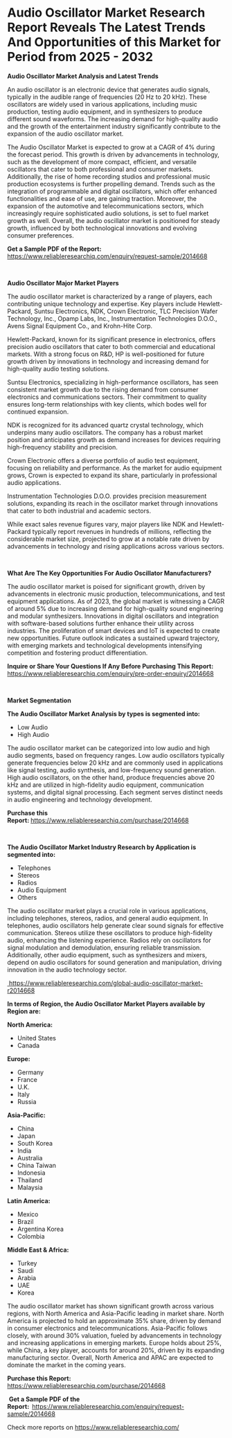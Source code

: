 <p><h1>Audio Oscillator Market Research Report Reveals The Latest Trends And Opportunities of this Market for Period from 2025 - 2032</h1></p><p><strong>Audio Oscillator Market Analysis and Latest Trends</strong></p>
<p><p>An audio oscillator is an electronic device that generates audio signals, typically in the audible range of frequencies (20 Hz to 20 kHz). These oscillators are widely used in various applications, including music production, testing audio equipment, and in synthesizers to produce different sound waveforms. The increasing demand for high-quality audio and the growth of the entertainment industry significantly contribute to the expansion of the audio oscillator market.</p><p>The Audio Oscillator Market is expected to grow at a CAGR of 4% during the forecast period. This growth is driven by advancements in technology, such as the development of more compact, efficient, and versatile oscillators that cater to both professional and consumer markets. Additionally, the rise of home recording studios and professional music production ecosystems is further propelling demand. Trends such as the integration of programmable and digital oscillators, which offer enhanced functionalities and ease of use, are gaining traction. Moreover, the expansion of the automotive and telecommunications sectors, which increasingly require sophisticated audio solutions, is set to fuel market growth as well. Overall, the audio oscillator market is positioned for steady growth, influenced by both technological innovations and evolving consumer preferences.</p></p>
<p><strong>Get a Sample PDF of the Report:&nbsp;</strong> <a href="https://www.reliableresearchiq.com/enquiry/request-sample/2014668?utm_campaign=2885&utm_medium=2&utm_source=Github&utm_content=ia&utm_term=28022025&utm_id=audio-oscillator">https://www.reliableresearchiq.com/enquiry/request-sample/2014668</a></p>
<p>&nbsp;</p>
<p><strong>Audio Oscillator Major Market Players</strong></p>
<p><p>The audio oscillator market is characterized by a range of players, each contributing unique technology and expertise. Key players include Hewlett-Packard, Suntsu Electronics, NDK, Crown Electronic, TLC Precision Wafer Technology, Inc., Opamp Labs, Inc., Instrumentation Technologies D.O.O., Avens Signal Equipment Co., and Krohn-Hite Corp.</p><p>Hewlett-Packard, known for its significant presence in electronics, offers precision audio oscillators that cater to both commercial and educational markets. With a strong focus on R&D, HP is well-positioned for future growth driven by innovations in technology and increasing demand for high-quality audio testing solutions.</p><p>Suntsu Electronics, specializing in high-performance oscillators, has seen consistent market growth due to the rising demand from consumer electronics and communications sectors. Their commitment to quality ensures long-term relationships with key clients, which bodes well for continued expansion.</p><p>NDK is recognized for its advanced quartz crystal technology, which underpins many audio oscillators. The company has a robust market position and anticipates growth as demand increases for devices requiring high-frequency stability and precision.</p><p>Crown Electronic offers a diverse portfolio of audio test equipment, focusing on reliability and performance. As the market for audio equipment grows, Crown is expected to expand its share, particularly in professional audio applications.</p><p>Instrumentation Technologies D.O.O. provides precision measurement solutions, expanding its reach in the oscillator market through innovations that cater to both industrial and academic sectors. </p><p>While exact sales revenue figures vary, major players like NDK and Hewlett-Packard typically report revenues in hundreds of millions, reflecting the considerable market size, projected to grow at a notable rate driven by advancements in technology and rising applications across various sectors.</p></p>
<p>&nbsp;</p>
<p><strong>What Are The Key Opportunities For Audio Oscillator Manufacturers?</strong></p>
<p><p>The audio oscillator market is poised for significant growth, driven by advancements in electronic music production, telecommunications, and test equipment applications. As of 2023, the global market is witnessing a CAGR of around 5% due to increasing demand for high-quality sound engineering and modular synthesizers. Innovations in digital oscillators and integration with software-based solutions further enhance their utility across industries. The proliferation of smart devices and IoT is expected to create new opportunities. Future outlook indicates a sustained upward trajectory, with emerging markets and technological developments intensifying competition and fostering product differentiation.</p></p>
<p><strong>Inquire or Share Your Questions If Any Before Purchasing This Report:</strong> <a href="https://www.reliableresearchiq.com/enquiry/pre-order-enquiry/2014668?utm_campaign=2885&utm_medium=2&utm_source=Github&utm_content=ia&utm_term=28022025&utm_id=audio-oscillator">https://www.reliableresearchiq.com/enquiry/pre-order-enquiry/2014668</a></p>
<p>&nbsp;</p>
<p><strong>Market Segmentation</strong></p>
<p><strong>The Audio Oscillator Market Analysis by types is segmented into:</strong></p>
<p><ul><li>Low Audio</li><li>High Audio</li></ul></p>
<p><p>The audio oscillator market can be categorized into low audio and high audio segments, based on frequency ranges. Low audio oscillators typically generate frequencies below 20 kHz and are commonly used in applications like signal testing, audio synthesis, and low-frequency sound generation. High audio oscillators, on the other hand, produce frequencies above 20 kHz and are utilized in high-fidelity audio equipment, communication systems, and digital signal processing. Each segment serves distinct needs in audio engineering and technology development.</p></p>
<p><strong>Purchase this Report:&nbsp;</strong><a href="https://www.reliableresearchiq.com/purchase/2014668?utm_campaign=2885&utm_medium=2&utm_source=Github&utm_content=ia&utm_term=28022025&utm_id=audio-oscillator">https://www.reliableresearchiq.com/purchase/2014668</a></p>
<p>&nbsp;</p>
<p><strong>The Audio Oscillator Market Industry Research by Application is segmented into:</strong></p>
<p><ul><li>Telephones</li><li>Stereos</li><li>Radios</li><li>Audio Equipment</li><li>Others</li></ul></p>
<p><p>The audio oscillator market plays a crucial role in various applications, including telephones, stereos, radios, and general audio equipment. In telephones, audio oscillators help generate clear sound signals for effective communication. Stereos utilize these oscillators to produce high-fidelity audio, enhancing the listening experience. Radios rely on oscillators for signal modulation and demodulation, ensuring reliable transmission. Additionally, other audio equipment, such as synthesizers and mixers, depend on audio oscillators for sound generation and manipulation, driving innovation in the audio technology sector.</p></p>
<p><a href="https://www.reliableresearchiq.com/global-audio-oscillator-market-r2014668?utm_campaign=2885&utm_medium=2&utm_source=Github&utm_content=ia&utm_term=28022025&utm_id=audio-oscillator">&nbsp;https://www.reliableresearchiq.com/global-audio-oscillator-market-r2014668</a></p>
<p><strong>In terms of Region, the Audio Oscillator Market Players available by Region are:</strong></p>
<p>
    <p> <strong> North America: </strong>
        <ul>
            <li>United States</li>
            <li>Canada</li>
        </ul>
        </p> 
    <p> <strong> Europe: </strong>
        <ul>
            <li>Germany</li>
            <li>France</li>
            <li>U.K.</li>
            <li>Italy</li>
            <li>Russia</li>
        </ul>
        </p> 
    <p> <strong> Asia-Pacific: </strong>
        <ul>
            <li>China</li>
            <li>Japan</li>
            <li>South Korea</li>
            <li>India</li>
            <li>Australia</li>
            <li>China Taiwan</li>
            <li>Indonesia</li>
            <li>Thailand</li>
            <li>Malaysia</li>
        </ul>
        </p> 
    <p> <strong> Latin America: </strong>
        <ul>
            <li>Mexico</li>
            <li>Brazil</li>
            <li>Argentina Korea</li>
            <li>Colombia</li>
        </ul>
        </p> 
    <p> <strong> Middle East & Africa: </strong>
        <ul>
            <li>Turkey</li>
            <li>Saudi</li>
            <li>Arabia</li>
            <li>UAE</li>
            <li>Korea</li>
        </ul>
    </p>
    </p>
<p><p>The audio oscillator market has shown significant growth across various regions, with North America and Asia-Pacific leading in market share. North America is projected to hold an approximate 35% share, driven by demand in consumer electronics and telecommunications. Asia-Pacific follows closely, with around 30% valuation, fueled by advancements in technology and increasing applications in emerging markets. Europe holds about 25%, while China, a key player, accounts for around 20%, driven by its expanding manufacturing sector. Overall, North America and APAC are expected to dominate the market in the coming years.</p></p>
<p><strong>Purchase this Report: </strong><a href="https://www.reliableresearchiq.com/purchase/2014668?utm_campaign=2885&utm_medium=2&utm_source=Github&utm_content=ia&utm_term=28022025&utm_id=audio-oscillator">https://www.reliableresearchiq.com/purchase/2014668</a></p>
<p>&nbsp;<strong>Get a Sample PDF of the Report:&nbsp;&nbsp;</strong><a href="https://www.reliableresearchiq.com/enquiry/request-sample/2014668?utm_campaign=2885&utm_medium=2&utm_source=Github&utm_content=ia&utm_term=28022025&utm_id=audio-oscillator">https://www.reliableresearchiq.com/enquiry/request-sample/2014668</a></p>
<p><strong></strong></p>
<p>Check more reports on <a href="https://www.reliableresearchiq.com/?utm_campaign=2885&utm_medium=2&utm_source=Github&utm_content=ia&utm_term=28022025&utm_id=audio-oscillator">https://www.reliableresearchiq.com/</a></p>